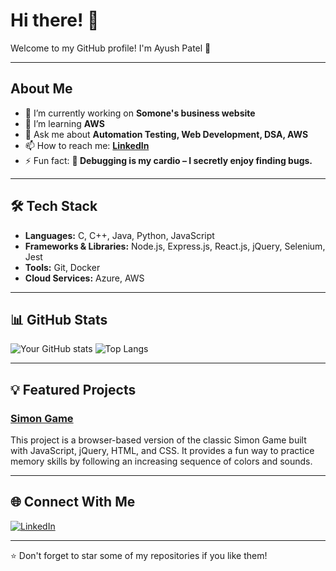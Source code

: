 # Hi there! 👋

Welcome to my GitHub profile! I'm Ayush Patel 🚀

---

## About Me
- 🔭 I’m currently working on **Somone's business website**
- 🌱 I’m learning **AWS**
- 💬 Ask me about **Automation Testing, Web Development, DSA, AWS**
- 📫 How to reach me: **[LinkedIn](https://www.linkedin.com/in/ayush-patel-780884214/)**
- ⚡ Fun fact: **🐞 Debugging is my cardio – I secretly enjoy finding bugs.**

---

## 🛠️ Tech Stack
- **Languages:** C, C++, Java, Python, JavaScript
- **Frameworks & Libraries:** Node.js, Express.js, React.js, jQuery, Selenium, Jest
- **Tools:** Git, Docker
- **Cloud Services:** Azure, AWS

---

## 📊 GitHub Stats

![Your GitHub stats](https://github-readme-stats.vercel.app/api?username=AyPatel48&show_icons=true&theme=radical)
![Top Langs](https://github-readme-stats.vercel.app/api/top-langs/?username=AyPatel48&layout=compact&theme=radical)

---

## 💡 Featured Projects

### [Simon Game]([https://github.com/YourUsername/ProjectRepo](https://github.com/AyPatel48/Simon-Game))
This project is a browser-based version of the classic Simon Game built with JavaScript, jQuery, HTML, and CSS. It provides a fun way to practice memory skills by following an increasing sequence of colors and sounds.

---

## 🌐 Connect With Me
[![LinkedIn](https://img.shields.io/badge/LinkedIn-blue?logo=linkedin&style=plastic)](https://linkedin.com/in/ayush-patel-780884214/)

---

⭐️ Don't forget to star some of my repositories if you like them!


<!---
AyPatel48/AyPatel48 is a ✨ special ✨ repository because its `README.md` (this file) appears on your GitHub profile.
You can click the Preview link to take a look at your changes.
--->
